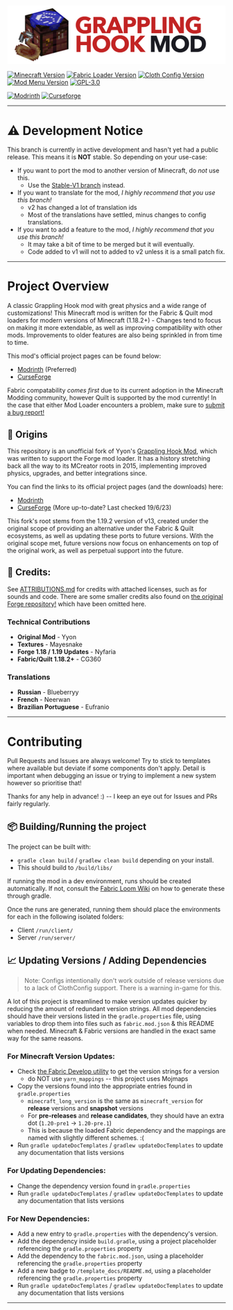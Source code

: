 [![](./media/banner.png)](https://github.com/CloudG360/grapplemod-restitched)

[![Minecraft Version](https://img.shields.io/badge/Minecraft-v${minecraft_version}-blue?style=flat-square)](https://www.minecraft.net/en-us)
[![Fabric Loader Version](https://img.shields.io/badge/Fabric_Loader-v${loader_version}-AA8554?style=flat-square)](https://fabricmc.net/use/installer/)
[![Cloth Config Version](https://img.shields.io/badge/Cloth_Config-v${clothconfig_version}-pink?style=flat-square)](https://modrinth.com/mod/cloth-config)
[![Mod Menu Version](https://img.shields.io/badge/Mod_Menu-v${modmenu_version}-indigo?style=flat-square)](https://modrinth.com/mod/modmenu)
[![GPL-3.0](https://img.shields.io/badge/License-GNU_GPL_3.0-mint?style=flat-square)](https://www.gnu.org/licenses/gpl-3.0.en.html)

[![Modrinth](https://img.shields.io/modrinth/dt/f4hp6FTb?logo=modrinth&style=flat-square)](https://modrinth.com/mod/grappling-hook-mod-fabric)
[![Curseforge](https://cf.way2muchnoise.eu/short_grappling-hook-restitched.svg?badge_style=flat)](https://www.curseforge.com/minecraft/mc-mods/grappling-hook-restitched)

---

# ⚠️ Development Notice

This branch is currently in active development and hasn't yet had a public release.
This means it is **NOT** stable. So depending on your use-case:

- If you want to port the mod to another version of Minecraft, do *not* use this.
    - Use the [Stable-V1 branch](https://github.com/CloudG360/grapplemod-restitched/tree/stable-v1) instead.
- If you want to translate for the mod, *I highly recommend that you use this branch!*
    - v2 has changed a lot of translation ids
    - Most of the translations have settled, minus changes to config translations.
- If you want to add a feature to the mod, *I highly recommend that you use this branch!*
    - It may take a bit of time to be merged but it will eventually.
    - Code added to v1 will not to added to v2 unless it is a small patch fix.

---

# Project Overview

A classic Grappling Hook mod with great physics and a wide range of customizations! This Minecraft mod is written for
the Fabric & Quilt mod loaders for modern versions of Minecraft (1.18.2+) - Changes tend to focus on making it more
extendable, as well as improving compatibility with other mods. Improvements to older features are also being sprinkled
in from time to time.

This mod's official project pages can be found below:

- [Modrinth](https://modrinth.com/mod/grappling-hook-mod-fabric) (Preferred)
- [CurseForge](https://curseforge.com/minecraft/mc-mods/grappling-hook-restitched) 

Fabric compatability *comes first* due to its current adoption in the Minecraft Modding community, however Quilt is
supported by the mod currently! In the case that either Mod Loader encounters a problem, make sure to
[submit a bug report!](https://github.com/CloudG360/grapplemod-restitched)



## 🔗 Origins

This repository is an unofficial fork of Yyon's [Grappling Hook Mod](https://github.com/yyon/grapplemod), which was 
written to support the Forge mod loader. It has a history stretching back all the way to its MCreator roots in 2015,
implementing improved physics, upgrades, and better integrations since.

You can find the links to its official project pages (and the downloads) here:

- [Modrinth](https://modrinth.com/mod/grappling-hook-mod/versions)
- [CurseForge](https://www.curseforge.com/minecraft/mc-mods/grappling-hook-mod) (More up-to-date? Last checked 19/6/23)

This fork's root stems from the 1.19.2 version of v13, created under the original scope of providing an alternative
under the Fabric & Quilt ecosystems, as well as updating these ports to future versions. With the original scope met,
future versions now focus on enhancements on top of the original work, as well as perpetual support into the future.


## 📜 Credits:

See [ATTRIBUTIONS.md](/ATTRIBUTIONS.md) for credits with attached licenses, such as for sounds and code.
There are some smaller credits also found on [the original Forge repository!](https://github.com/yyon/grapplemod/)
which have been omitted here.

### Technical Contributions

- **Original Mod** - Yyon
- **Textures** - Mayesnake
- **Forge 1.18 / 1.19 Updates** - Nyfaria
- **Fabric/Quilt 1.18.2+** - CG360

### Translations

- **Russian** - Blueberryy
- **French** - Neerwan
- **Brazilian Portuguese** - Eufranio


--- 


# Contributing

Pull Requests and Issues are always welcome! Try to stick to templates where available but deviate if some components
don't apply. Detail is important when debugging an issue or trying to implement a new system however so prioritise
that!

Thanks for any help in advance! :)  -- I keep an eye out for Issues and PRs fairly regularly.


## 📦 Building/Running the project

The project can be built with:

- `gradle clean build` / `gradlew clean build` depending on your install.
- This should build to `/build/libs/`

If running the mod in a dev environment, runs should be created automatically. If not, consult the
[Fabric Loom Wiki](https://fabricmc.net/wiki/documentation:fabric_loom) on how to generate these through gradle.

Once the runs are generated, running them should place the environments for each in the following isolated folders:

- Client `/run/client/`
- Server `/run/server/`



## 📈 Updating Versions / Adding Dependencies

> Note: Configs intentionally don't work outside of release versions due to a lack of
> ClothConfig support. There is a warning in-game for this.

A lot of this project is streamlined to make version updates quicker by reducing the amount of redundant version
strings. All mod dependencies should have their versions listed in the `gradle.properties` file, using variables
to drop them into files such as `fabric.mod.json` & this README when needed. Minecraft & Fabric versions are handled in
the exact same way for the same reasons.


### For Minecraft Version Updates:

- Check [the Fabric Develop utility](https://fabricmc.net/develop/) to get the version strings for a version
    - do NOT use `yarn_mappings` -- this project uses Mojmaps
- Copy the versions found into the appropriate entries found in `gradle.properties`
    - `minecraft_long_version` is the same as `minecraft_version` for __release__ versions and __snapshot__ versions
    - For __pre-releases__ and __release candidates__, they should have an extra dot (`1.20-pre1` -> `1.20-pre.1`)
    - This is because the loaded Fabric dependency and the mappings are named with slightly different schemes. :(
- Run `gradle updateDocTemplates` / `gradlew updateDocTemplates` to update any documentation that lists versions


### For Updating Dependencies:

- Change the dependency version found in `gradle.properties`
- Run `gradle updateDocTemplates` / `gradlew updateDocTemplates` to update any documentation that lists versions


### For New Dependencies:

- Add a new entry to `gradle.properties` with the dependency's version.
- Add the dependency inside `build.gradle`, using a project placeholder referencing the `gradle.properties` property
- Add the dependency to the `fabric.mod.json`, using a placeholder referencing the `gradle.properties` property
- Add a new badge to `/template_docs/README.md`, using a placeholder referencing the `gradle.properties` property
- Run `gradle updateDocTemplates` / `gradlew updateDocTemplates` to update any documentation that lists versions

---